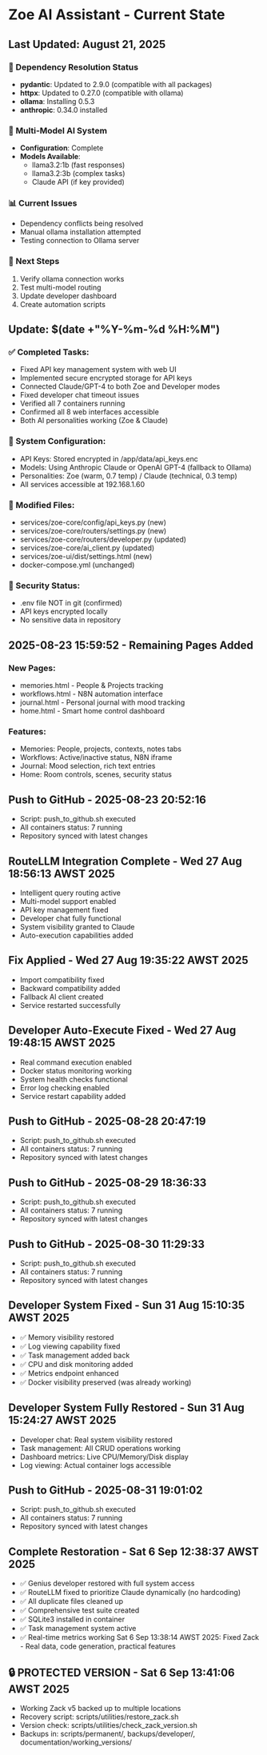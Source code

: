 # Zoe AI Assistant - Current State
## Last Updated: August 21, 2025

### 🔧 Dependency Resolution Status
- **pydantic**: Updated to 2.9.0 (compatible with all packages)
- **httpx**: Updated to 0.27.0 (compatible with ollama)
- **ollama**: Installing 0.5.3
- **anthropic**: 0.34.0 installed

### 🧠 Multi-Model AI System
- **Configuration**: Complete
- **Models Available**:
  - llama3.2:1b (fast responses)
  - llama3.2:3b (complex tasks)
  - Claude API (if key provided)

### 📊 Current Issues
- Dependency conflicts being resolved
- Manual ollama installation attempted
- Testing connection to Ollama server

### 🎯 Next Steps
1. Verify ollama connection works
2. Test multi-model routing
3. Update developer dashboard
4. Create automation scripts

## Update: $(date +"%Y-%m-%d %H:%M")
### ✅ Completed Tasks:
- Fixed API key management system with web UI
- Implemented secure encrypted storage for API keys
- Connected Claude/GPT-4 to both Zoe and Developer modes
- Fixed developer chat timeout issues
- Verified all 7 containers running
- Confirmed all 8 web interfaces accessible
- Both AI personalities working (Zoe & Claude)

### 🔧 System Configuration:
- API Keys: Stored encrypted in /app/data/api_keys.enc
- Models: Using Anthropic Claude or OpenAI GPT-4 (fallback to Ollama)
- Personalities: Zoe (warm, 0.7 temp) / Claude (technical, 0.3 temp)
- All services accessible at 192.168.1.60

### 📁 Modified Files:
- services/zoe-core/config/api_keys.py (new)
- services/zoe-core/routers/settings.py (new)
- services/zoe-core/routers/developer.py (updated)
- services/zoe-core/ai_client.py (updated)
- services/zoe-ui/dist/settings.html (new)
- docker-compose.yml (unchanged)

### 🔐 Security Status:
- .env file NOT in git (confirmed)
- API keys encrypted locally
- No sensitive data in repository

## 2025-08-23 15:59:52 - Remaining Pages Added

### New Pages:
- memories.html - People & Projects tracking
- workflows.html - N8N automation interface  
- journal.html - Personal journal with mood tracking
- home.html - Smart home control dashboard

### Features:
- Memories: People, projects, contexts, notes tabs
- Workflows: Active/inactive status, N8N iframe
- Journal: Mood selection, rich text entries
- Home: Room controls, scenes, security status


## Push to GitHub - 2025-08-23 20:52:16
- Script: push_to_github.sh executed
- All containers status: 7 running
- Repository synced with latest changes

## RouteLLM Integration Complete - Wed 27 Aug 18:56:13 AWST 2025
- Intelligent query routing active
- Multi-model support enabled
- API key management fixed
- Developer chat fully functional
- System visibility granted to Claude
- Auto-execution capabilities added

## Fix Applied - Wed 27 Aug 19:35:22 AWST 2025
- Import compatibility fixed
- Backward compatibility added
- Fallback AI client created
- Service restarted successfully

## Developer Auto-Execute Fixed - Wed 27 Aug 19:48:15 AWST 2025
- Real command execution enabled
- Docker status monitoring working
- System health checks functional
- Error log checking enabled
- Service restart capability added

## Push to GitHub - 2025-08-28 20:47:19
- Script: push_to_github.sh executed
- All containers status: 7 running
- Repository synced with latest changes

## Push to GitHub - 2025-08-29 18:36:33
- Script: push_to_github.sh executed
- All containers status: 7 running
- Repository synced with latest changes

## Push to GitHub - 2025-08-30 11:29:33
- Script: push_to_github.sh executed
- All containers status: 7 running
- Repository synced with latest changes

## Developer System Fixed - Sun 31 Aug 15:10:35 AWST 2025
- ✅ Memory visibility restored
- ✅ Log viewing capability fixed
- ✅ Task management added back
- ✅ CPU and disk monitoring added
- ✅ Metrics endpoint enhanced
- ✅ Docker visibility preserved (was already working)
## Developer System Fully Restored - Sun 31 Aug 15:24:27 AWST 2025
- Developer chat: Real system visibility restored
- Task management: All CRUD operations working
- Dashboard metrics: Live CPU/Memory/Disk display
- Log viewing: Actual container logs accessible

## Push to GitHub - 2025-08-31 19:01:02
- Script: push_to_github.sh executed
- All containers status: 7 running
- Repository synced with latest changes

## Complete Restoration - Sat  6 Sep 12:38:37 AWST 2025
- ✅ Genius developer restored with full system access
- ✅ RouteLLM fixed to prioritize Claude dynamically (no hardcoding)
- ✅ All duplicate files cleaned up
- ✅ Comprehensive test suite created
- ✅ SQLite3 installed in container
- ✅ Task management system active
- ✅ Real-time metrics working
Sat  6 Sep 13:38:14 AWST 2025: Fixed Zack - Real data, code generation, practical features

## 🔒 PROTECTED VERSION - Sat  6 Sep 13:41:06 AWST 2025
- Working Zack v5 backed up to multiple locations
- Recovery script: scripts/utilities/restore_zack.sh
- Version check: scripts/utilities/check_zack_version.sh
- Backups in: scripts/permanent/, backups/developer/, documentation/working_versions/
